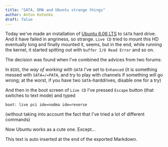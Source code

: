 ```yaml
---
title: "SATA, DMA and Ubuntu strange things"
author: Anton Kotenko
draft: false
---
```


Today we've made an installation of [Ubuntu 6.06 LTS](http://ubuntuguide.org/wiki/Ubuntu:Edgy) to `SATA` hard drive. And it have failed in angriness, so strange. `Live CD` tried to mount this HD eventually long and finally mounted it, seems, but in the end, while running the kernel, it started spitting out with `buffer I/O Read Error` and so on.

The decision was found when I've combined the advices from two forums:

In `BIOS`, the _way of working with `SATA`_ I've set to `Enhanced` (it is something messed with `SATA=/=PATA`, and try to play with channels if something will go wrong; at the worst, if you have two `SATA`-harddrives, disable one for a try)

And then in the boot screen of `Live CD` I've pressed `Escape` button (that switches to text mode) and typed

```text
boot: live pci ide=nodma ide=reverse
```

(without taking into account the fact that I've tried a lot of different commands)

Now Ubuntu works as a cute one. Except...


This text is auto inserted at the end of the exported Markdown.
